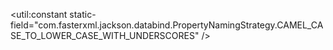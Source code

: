 <bean id="jackson2ObjectMapperBuilder"
	class="org.springframework.http.converter.json.Jackson2ObjectMapperBuilder">
	<property name="propertyNamingStrategy">
		<!-- 获取常量值，http://stackoverflow.com/questions/2897819/spring-using-static-final-fields-constants-for-bean-initialization -->
		<util:constant
			static-field="com.fasterxml.jackson.databind.PropertyNamingStrategy.CAMEL_CASE_TO_LOWER_CASE_WITH_UNDERSCORES" />
	</property>
</bean>

<!-- 用FactoryBean构造实例，http://stackoverflow.com/questions/3236850/spring-using-builder-pattern-to-create-a-bean -->
<bean id="mappingJackson2HttpMessageConverter" factory-bean="jackson2ObjectMapperBuilder"
	factory-method="build" />